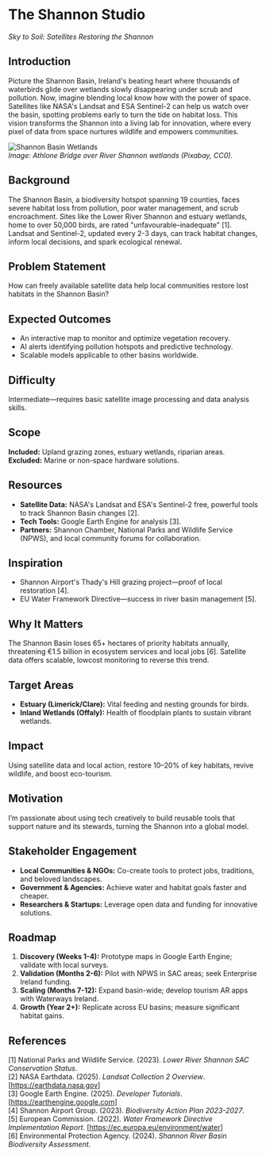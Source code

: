 # The Shannon Studio
*Sky to Soil: Satellites Restoring the Shannon*

## Introduction

Picture the Shannon Basin, Ireland's beating heart where thousands of waterbirds glide over wetlands slowly disappearing under scrub and pollution. Now, imagine blending local know how with the power of space. Satellites like NASA's Landsat and ESA Sentinel-2 can help us watch over the basin, spotting problems early to turn the tide on habitat loss. This vision transforms the Shannon into a living lab for innovation, where every pixel of data from space nurtures wildlife and empowers communities.

![Shannon Basin Wetlands](https://github.com/user-attachments/assets/bee8fd9d-f1b5-4b14-886c-b4fd7d241149)  
*Image: Athlone Bridge over River Shannon wetlands (Pixabay, CC0).*

## Background

The Shannon Basin, a biodiversity hotspot spanning 19 counties, faces severe habitat loss from pollution, poor water management, and scrub encroachment. Sites like the Lower River Shannon and estuary wetlands, home to over 50,000 birds, are rated "unfavourable–inadequate" [1]. Landsat and Sentinel-2, updated every 2-3 days, can track habitat changes, inform local decisions, and spark ecological renewal.

## Problem Statement

How can freely available satellite data help local communities restore lost habitats in the Shannon Basin?

## Expected Outcomes

- An interactive map to monitor and optimize vegetation recovery.
- AI alerts identifying pollution hotspots and predictive technology.
- Scalable models applicable to other basins worldwide.

## Difficulty

Intermediate—requires basic satellite image processing and data analysis skills.

## Scope

**Included:** Upland grazing zones, estuary wetlands, riparian areas.  
**Excluded:** Marine or non-space hardware solutions.

## Resources

- **Satellite Data:** NASA's Landsat and ESA's Sentinel-2 free, powerful tools to track Shannon Basin changes [2].
- **Tech Tools:** Google Earth Engine for analysis [3].
- **Partners:** Shannon Chamber, National Parks and Wildlife Service (NPWS), and local community forums for collaboration.

## Inspiration

- Shannon Airport's Thady's Hill grazing project—proof of local restoration [4].
- EU Water Framework Directive—success in river basin management [5].

## Why It Matters

The Shannon Basin loses 65+ hectares of priority habitats annually, threatening €1.5 billion in ecosystem services and local jobs [6]. Satellite data offers scalable, lowcost monitoring to reverse this trend.

## Target Areas

- **Estuary (Limerick/Clare):** Vital feeding and nesting grounds for birds.
- **Inland Wetlands (Offaly):** Health of floodplain plants to sustain vibrant wetlands.


## Impact

Using satellite data and local action, restore 10–20% of key habitats, revive wildlife, and boost eco-tourism.

## Motivation

I’m passionate about using tech creatively to build reusable tools that support nature and its stewards, turning the Shannon into a global model.

## Stakeholder Engagement

- **Local Communities & NGOs:** Co-create tools to protect jobs, traditions, and beloved landscapes.
- **Government & Agencies:** Achieve water and habitat goals faster and cheaper.
- **Researchers & Startups:** Leverage open data and funding for innovative solutions.

## Roadmap

1. **Discovery (Weeks 1-4):** Prototype maps in Google Earth Engine; validate with local surveys.
2. **Validation (Months 2-6):** Pilot with NPWS in SAC areas; seek Enterprise Ireland funding.
3. **Scaling (Months 7-12):** Expand basin-wide; develop tourism AR apps with Waterways Ireland.
4. **Growth (Year 2+):** Replicate across EU basins; measure significant habitat gains.


## References

[1] National Parks and Wildlife Service. (2023). *Lower River Shannon SAC Conservation Status*.  
[2] NASA Earthdata. (2025). *Landsat Collection 2 Overview*. [https://earthdata.nasa.gov]  
[3] Google Earth Engine. (2025). *Developer Tutorials*. [https://earthengine.google.com]  
[4] Shannon Airport Group. (2023). *Biodiversity Action Plan 2023-2027*.  
[5] European Commission. (2022). *Water Framework Directive Implementation Report*. [https://ec.europa.eu/environment/water]  
[6] Environmental Protection Agency. (2024). *Shannon River Basin Biodiversity Assessment*.  


